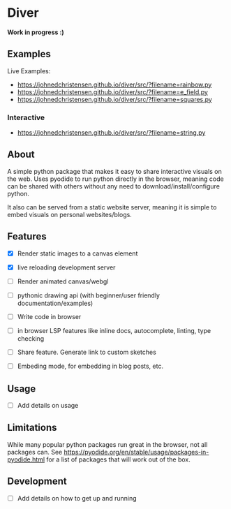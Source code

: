 # Diver
**Work in progress :)**

## Examples

Live Examples:
- https://johnedchristensen.github.io/diver/src/?filename=rainbow.py
- https://johnedchristensen.github.io/diver/src/?filename=e_field.py
- https://johnedchristensen.github.io/diver/src/?filename=squares.py
### Interactive
- https://johnedchristensen.github.io/diver/src/?filename=string.py
## About
A simple python package that makes it easy to share interactive visuals on the web.
Uses pyodide to run python directly in the browser, meaning code can be shared with others without any need to download/install/configure python. 

It also can be served from a static website server, meaning it is simple to embed visuals on personal websites/blogs.

## Features
- [x] Render static images to a canvas element
- [x] live reloading development server
- [ ] Render animated canvas/webgl
- [ ] pythonic drawing api (with beginner/user friendly documentation/examples)
- [ ] Write code in browser
- [ ] in browser LSP features like inline docs, autocomplete, linting, type checking
- [ ] Share feature. Generate link to custom sketches
- [ ] Embeding mode, for embedding in blog posts, etc.


## Usage
- [ ] Add details on usage
## Limitations
While many popular python packages run great in the browser, not all packages can. See https://pyodide.org/en/stable/usage/packages-in-pyodide.html for a list of packages that will work out of the box.

## Development
- [ ] Add details on how to get up and running
